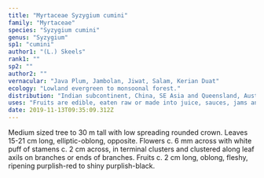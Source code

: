 ```yaml
---
title: "Myrtaceae Syzygium cumini"
family: "Myrtaceae"
species: "Syzygium cumini"
genus: "Syzygium"
sp1: "cumini"
author1: "(L.) Skeels"
rank1: ""
sp2: ""
author2: ""
vernacular: "Java Plum, Jambolan, Jiwat, Salam, Kerian Duat"
ecology: "Lowland evergreen to monsoonal forest."
distribution: "Indian subcontinent, China, SE Asia and Queensland, Australia."
uses: "Fruits are edible, eaten raw or made into juice, sauces, jams and preserves. Sometimes planted in villages for the edible fruits. Buddhists and Hindus consider the tree as sacred. Also planted as an ornamental."
date: 2019-11-13T09:35:09.312Z
---
```

Medium sized tree to 30 m tall with low spreading rounded crown. Leaves 15-21 cm long, elliptic-oblong, opposite. Flowers c. 6 mm across with white puff of stamens c. 2 cm across, in terminal clusters and clustered along leaf axils on branches or ends of branches. Fruits c. 2 cm long, oblong, fleshy, ripening purplish-red to shiny purplish-black.